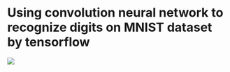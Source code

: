 <h1>Using convolution neural network to recognize digits on MNIST dataset by tensorflow</h1>

<img src="https://user-images.githubusercontent.com/20774864/54056920-2a5edc00-41fa-11e9-9034-440780c52a0e.jpg"/>
